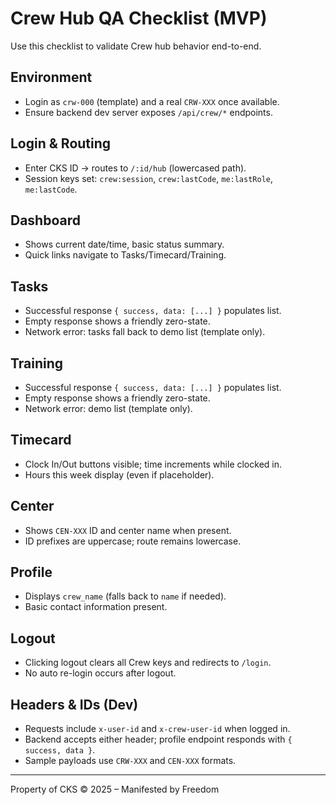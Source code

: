 # Crew Hub QA Checklist (MVP)

Use this checklist to validate Crew hub behavior end-to-end.

## Environment
- Login as `crw-000` (template) and a real `CRW-XXX` once available.
- Ensure backend dev server exposes `/api/crew/*` endpoints.

## Login & Routing
- Enter CKS ID → routes to `/:id/hub` (lowercased path).
- Session keys set: `crew:session`, `crew:lastCode`, `me:lastRole`, `me:lastCode`.

## Dashboard
- Shows current date/time, basic status summary.
- Quick links navigate to Tasks/Timecard/Training.

## Tasks
- Successful response `{ success, data: [...] }` populates list.
- Empty response shows a friendly zero-state.
- Network error: tasks fall back to demo list (template only).

## Training
- Successful response `{ success, data: [...] }` populates list.
- Empty response shows a friendly zero-state.
- Network error: demo list (template only).

## Timecard
- Clock In/Out buttons visible; time increments while clocked in.
- Hours this week display (even if placeholder).

## Center
- Shows `CEN-XXX` ID and center name when present.
- ID prefixes are uppercase; route remains lowercase.

## Profile
- Displays `crew_name` (falls back to `name` if needed).
- Basic contact information present.

## Logout
- Clicking logout clears all Crew keys and redirects to `/login`.
- No auto re-login occurs after logout.

## Headers & IDs (Dev)
- Requests include `x-user-id` and `x-crew-user-id` when logged in.
- Backend accepts either header; profile endpoint responds with `{ success, data }`.
- Sample payloads use `CRW-XXX` and `CEN-XXX` formats.

---

Property of CKS © 2025 – Manifested by Freedom

